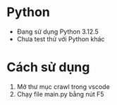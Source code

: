 # Python
- Đang sử dụng Python 3.12.5
- Chưa test thử với Python khác
# Cách sử dụng
1. Mở thư mục crawl trong vscode
2. Chạy file main.py bằng nút F5